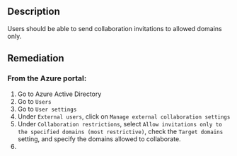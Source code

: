 ## Description

Users should be able to send collaboration invitations to allowed domains only.

## Remediation

### From the Azure portal:

1. Go to Azure Active Directory
2. Go to `Users`
3. Go to `User settings`
4. Under `External users`, click on `Manage external collaboration settings`
5. Under `Collaboration restrictions`, select `Allow invitations only to the specified domains (most restrictive)`, check the `Target domains` setting, and specify the domains allowed to collaborate.
6. 